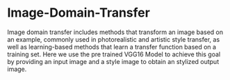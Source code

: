 # Image-Domain-Transfer
Image domain transfer includes methods that transform an image based on an example, commonly used in photorealistic and artistic style transfer, as well as learning-based methods that learn a transfer function based on a training set.
Here we use the pre trained VGG16 Model to achieve this goal by providing an input image and a style image to obtain an stylized output image.
